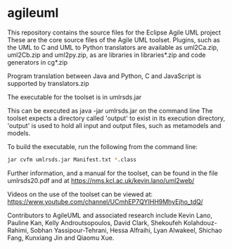# agileuml
This repository contains the source files for the Eclipse Agile UML project
These are the core source files of the Agile UML toolset. 
Plugins, such as the UML to C and UML to Python translators are available as uml2Ca.zip, uml2Cb.zip and uml2py.zip, as are libraries in libraries*.zip and code generators in cg*.zip

Program translation between Java and Python, C and JavaScript is supported by translators.zip

The executable for the toolset is in umlrsds.jar

This can be executed as java -jar umlrsds.jar on the command line
The toolset expects a directory called 'output' to exist in its execution directory, 
'output' is used to hold all input and output files, such as metamodels and models.

To build the executable, run the following from the command line:

```bash
jar cvfm umlrsds.jar Manifest.txt *.class
```

Further information, and a manual for the toolset, can be found in the file umlrsds20.pdf and at https://nms.kcl.ac.uk/kevin.lano/uml2web/

Videos on the use of the toolset can be viewed at: https://www.youtube.com/channel/UCmhEP7QYIHH9MhyEjho_tdQ/

Contributors to AgileUML and associated research include Kevin Lano, Pauline Kan, Kelly Androutsopoulos, David Clark, Shekoufeh Kolahdouz-Rahimi, Sobhan Yassipour-Tehrani, Hessa Alfraihi, Lyan Alwakeel, Shichao Fang, Kunxiang Jin and Qiaomu Xue.
